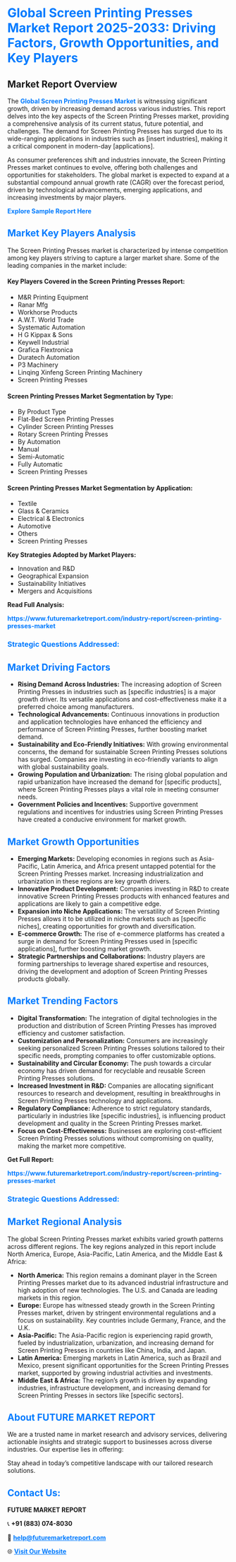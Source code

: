<h1 style="color: #007BFF;">Global Screen Printing Presses Market Report 2025-2033: Driving Factors, Growth Opportunities, and Key Players</h1>

<section id="overview">
<h2>Market Report Overview</h2>
<p>The <a href="https://www.futuremarketreport.com/industry-report/screen-printing-presses-market" style="color: #007BFF; text-decoration: none;"><strong>Global Screen Printing Presses Market</strong></a> is witnessing significant growth, driven by increasing demand across various industries. This report delves into the key aspects of the Screen Printing Presses market, providing a comprehensive analysis of its current status, future potential, and challenges. The demand for Screen Printing Presses has surged due to its wide-ranging applications in industries such as [insert industries], making it a critical component in modern-day [applications].</p>
<p>As consumer preferences shift and industries innovate, the Screen Printing Presses market continues to evolve, offering both challenges and opportunities for stakeholders. The global market is expected to expand at a substantial compound annual growth rate (CAGR) over the forecast period, driven by technological advancements, emerging applications, and increasing investments by major players.</p>
</section>

<section id="overview">
<p><a href="https://www.futuremarketreport.com/request-sample/reportId=109832" style="color: #007BFF; text-decoration: none;"><strong>Explore Sample Report Here</strong></a></p>
</section>

<section id="key-players">
<h2 style="color: #007BFF;">Market Key Players Analysis</h2>
<p>The Screen Printing Presses market is characterized by intense competition among key players striving to capture a larger market share. Some of the leading companies in the market include:</p>
<h4>Key Players Covered in the Screen Printing Presses Report:</h4>
<ul><li>M&amp;R Printing Equipment</li><li>Ranar Mfg</li><li>Workhorse Products</li><li>A.W.T. World Trade</li><li>Systematic Automation</li><li>H G Kippax &amp; Sons</li><li>Keywell Industrial</li><li>Grafica Flextronica</li><li>Duratech Automation</li><li>P3 Machinery</li><li>Linqing Xinfeng Screen Printing Machinery</li><li>Screen Printing Presses</li></ul>
<h4>Screen Printing Presses Market Segmentation by Type:</h4>
<ul><li>By Product Type</li><li>Flat-Bed Screen Printing Presses</li><li>Cylinder Screen Printing Presses</li><li>Rotary Screen Printing Presses</li><li>By Automation</li><li>Manual</li><li>Semi-Automatic</li><li>Fully Automatic</li><li>Screen Printing Presses</li></ul>

<h4>Screen Printing Presses Market Segmentation by Application:</h4>
<ul><li>Textile</li><li>Glass &amp; Ceramics</li><li>Electrical &amp; Electronics</li><li>Automotive</li><li>Others</li><li>Screen Printing Presses</li></ul>
<p><strong>Key Strategies Adopted by Market Players:</strong></p>
<ul>
<li>Innovation and R&D</li>
<li>Geographical Expansion</li>
<li>Sustainability Initiatives</li>
<li>Mergers and Acquisitions</li>
</ul>
</section>

<section>
<p><strong>Read Full Analysis: </strong></p><a href="https://www.futuremarketreport.com/industry-report/screen-printing-presses-market" style="color: #007BFF; text-decoration: none;"><strong>https://www.futuremarketreport.com/industry-report/screen-printing-presses-market</strong></a>
<h3 style="color: #007BFF;">Strategic Questions Addressed:</h3>
</section>

<section id="driving-factors">
<h2 style="color: #007BFF;">Market Driving Factors</h2>
<ul>
<li><strong>Rising Demand Across Industries:</strong> The increasing adoption of Screen Printing Presses in industries such as [specific industries] is a major growth driver. Its versatile applications and cost-effectiveness make it a preferred choice among manufacturers.</li>
<li><strong>Technological Advancements:</strong> Continuous innovations in production and application technologies have enhanced the efficiency and performance of Screen Printing Presses, further boosting market demand.</li>
<li><strong>Sustainability and Eco-Friendly Initiatives:</strong> With growing environmental concerns, the demand for sustainable Screen Printing Presses solutions has surged. Companies are investing in eco-friendly variants to align with global sustainability goals.</li>
<li><strong>Growing Population and Urbanization:</strong> The rising global population and rapid urbanization have increased the demand for [specific products], where Screen Printing Presses plays a vital role in meeting consumer needs.</li>
<li><strong>Government Policies and Incentives:</strong> Supportive government regulations and incentives for industries using Screen Printing Presses have created a conducive environment for market growth.</li>
</ul>
</section>

<section id="growth-opportunities">
<h2 style="color: #007BFF;">Market Growth Opportunities</h2>
<ul>
<li><strong>Emerging Markets:</strong> Developing economies in regions such as Asia-Pacific, Latin America, and Africa present untapped potential for the Screen Printing Presses market. Increasing industrialization and urbanization in these regions are key growth drivers.</li>
<li><strong>Innovative Product Development:</strong> Companies investing in R&D to create innovative Screen Printing Presses products with enhanced features and applications are likely to gain a competitive edge.</li>
<li><strong>Expansion into Niche Applications:</strong> The versatility of Screen Printing Presses allows it to be utilized in niche markets such as [specific niches], creating opportunities for growth and diversification.</li>
<li><strong>E-commerce Growth:</strong> The rise of e-commerce platforms has created a surge in demand for Screen Printing Presses used in [specific applications], further boosting market growth.</li>
<li><strong>Strategic Partnerships and Collaborations:</strong> Industry players are forming partnerships to leverage shared expertise and resources, driving the development and adoption of Screen Printing Presses products globally.</li>
</ul>
</section>

<section id="trending-factors">
<h2 style="color: #007BFF;">Market Trending Factors</h2>
<ul>
<li><strong>Digital Transformation:</strong> The integration of digital technologies in the production and distribution of Screen Printing Presses has improved efficiency and customer satisfaction.</li>
<li><strong>Customization and Personalization:</strong> Consumers are increasingly seeking personalized Screen Printing Presses solutions tailored to their specific needs, prompting companies to offer customizable options.</li>
<li><strong>Sustainability and Circular Economy:</strong> The push towards a circular economy has driven demand for recyclable and reusable Screen Printing Presses solutions.</li>
<li><strong>Increased Investment in R&D:</strong> Companies are allocating significant resources to research and development, resulting in breakthroughs in Screen Printing Presses technology and applications.</li>
<li><strong>Regulatory Compliance:</strong> Adherence to strict regulatory standards, particularly in industries like [specific industries], is influencing product development and quality in the Screen Printing Presses market.</li>
<li><strong>Focus on Cost-Effectiveness:</strong> Businesses are exploring cost-efficient Screen Printing Presses solutions without compromising on quality, making the market more competitive.</li>
</ul>
</section>

<section>
<p><strong>Get Full Report: </strong></p><a href="https://www.futuremarketreport.com/industry-report/screen-printing-presses-market" style="color: #007BFF; text-decoration: none;"><strong>https://www.futuremarketreport.com/industry-report/screen-printing-presses-market</strong></a>
<h3 style="color: #007BFF;">Strategic Questions Addressed:</h3>
</section>


<section id="regional-analysis">
<h2 style="color: #007BFF;">Market Regional Analysis</h2>
<p>The global Screen Printing Presses market exhibits varied growth patterns across different regions. The key regions analyzed in this report include North America, Europe, Asia-Pacific, Latin America, and the Middle East & Africa:</p>
<ul>
<li><strong>North America:</strong> This region remains a dominant player in the Screen Printing Presses market due to its advanced industrial infrastructure and high adoption of new technologies. The U.S. and Canada are leading markets in this region.</li>
<li><strong>Europe:</strong> Europe has witnessed steady growth in the Screen Printing Presses market, driven by stringent environmental regulations and a focus on sustainability. Key countries include Germany, France, and the U.K.</li>
<li><strong>Asia-Pacific:</strong> The Asia-Pacific region is experiencing rapid growth, fueled by industrialization, urbanization, and increasing demand for Screen Printing Presses in countries like China, India, and Japan.</li>
<li><strong>Latin America:</strong> Emerging markets in Latin America, such as Brazil and Mexico, present significant opportunities for the Screen Printing Presses market, supported by growing industrial activities and investments.</li>
<li><strong>Middle East & Africa:</strong> The region’s growth is driven by expanding industries, infrastructure development, and increasing demand for Screen Printing Presses in sectors like [specific sectors].</li>
</ul>
</section>

<footer>
<h2 style="color: #007BFF;">About FUTURE MARKET REPORT</h2>
<p>We are a trusted name in market research and advisory services, delivering actionable insights and strategic support to businesses across diverse industries. Our expertise lies in offering:</p>

<p>Stay ahead in today’s competitive landscape with our tailored research solutions.</p>

<h2 style="color: #007BFF;">Contact Us:</h2>
<p><strong>FUTURE MARKET REPORT</strong></p>
<p>📞 <strong>+91 (883) 074-8030</strong></p>
<p>📧 <strong><a href="mailto:help@futuremarketreport.com" style="color: #007BFF;">help@futuremarketreport.com</a></strong></p>
<p>🌐 <strong><a href="https://www.futuremarketreport.com/" style="color: #007BFF;">Visit Our Website</a></strong></p>
</footer>